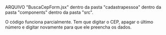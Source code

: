 ARQUIVO "BuscaCepForm.jsx" dentro da pasta "cadastrapessoa" dentro da pasta "components" dentro da pasta "src".

O código funciona parcialmente. Tem que digitar o CEP, apagar o último número e digitar novamente para que ele preencha os dados.